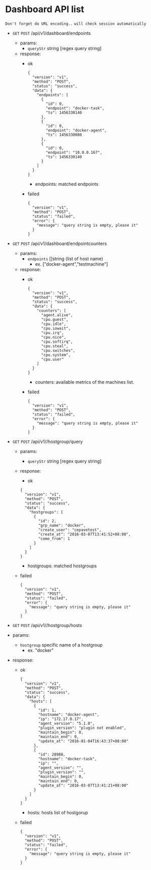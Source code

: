 # Dashboard API list
`Don't forget do URL encoding..`
`will check session automatically`
* `GET` `POST` /api/v1/dashboard/endpoints
  * params:
    * `queryStr` string [regex query string]
  * response:
    * ok

      ```
      {
        "version": "v1",
        "method": "POST",
        "status": "success",
        "data": {
          "endpoints": [
            {
              "id": 0,
              "endpoint": "docker-task",
              "ts": 1456330140
            },
            {
              "id": 0,
              "endpoint": "docker-agent",
              "ts": 1456330080
            },
            {
              "id": 0,
              "endpoint": "10.0.0.167",
              "ts": 1456330140
            }
          ]
        }
      }
      ```
      * endpoints: matched endpoints
    * failed

      ```
      {
        "version": "v1",
        "method": "POST",
        "status": "failed",
        "error": {
          "message": "query string is empty, please it"
        }
      }
      ```
* `GET` `POST` /api/v1/dashboard/endpointcounters
  * params:
    * `endpoints` []string (list of host name)
      * ex. ["docker-agent","testmachine"]
  * response:
    * ok

      ```
      {
        "version": "v1",
        "method": "POST",
        "status": "success",
        "data": {
          "counters": [
            "agent.alive",
            "cpu.guest",
            "cpu.idle",
            "cpu.iowait",
            "cpu.irq",
            "cpu.nice",
            "cpu.softirq",
            "cpu.steal",
            "cpu.switches",
            "cpu.system",
            "cpu.user"
          ]
        }
      }
      ```
      * counters: available metrics of the machines list.
    * failed

      ```
      {
        "version": "v1",
        "method": "POST",
        "status": "failed",
        "error": {
          "message": "query string is empty, please it"
        }
      }
      ```

* `GET` `POST` /api/v1//hostgroup/query
  * params:
    * `queryStr` string [regex query string]
  * response:
    * ok

    ```
    {
      "version": "v1",
      "method": "POST",
      "status": "success",
      "data": {
        "hostgroups": [
          {
            "id": 2,
            "grp_name": "docker",
            "create_user": "cepavetest",
            "create_at": "2016-03-07T13:41:52+08:00",
            "come_from": 1
          }
        ]
      }
    }
    ```
    * hostgroups: matched hostgroups
  * failed

    ```
    {
      "version": "v1",
      "method": "POST",
      "status": "failed",
      "error": {
        "message": "query string is empty, please it"
      }
    }
    ```
* `GET` `POST` /api/v1//hostgroup/hosts
* params:
  * `hostgroup` specific name of a hostgroup
    * ex. "docker"
* response:
  * ok

    ```
    {
      "version": "v1",
      "method": "POST",
      "status": "success",
      "data": {
        "hosts": [
          {
            "id": 1,
            "hostname": "docker-agent",
            "ip": "172.17.0.17",
            "agent_version": "5.1.0",
            "plugin_version": "plugin not enabled",
            "maintain_begin": 0,
            "maintain_end": 0,
            "update_at": "2016-01-04T16:43:37+08:00"
          },
          {
            "id": 28988,
            "hostname": "docker-task",
            "ip": "",
            "agent_version": "",
            "plugin_version": "",
            "maintain_begin": 0,
            "maintain_end": 0,
            "update_at": "2016-03-07T13:41:21+08:00"
          }
        ]
      }
    }
    ```
    * hosts: hosts list of hostgorup
  * failed

    ```
    {
      "version": "v1",
      "method": "POST",
      "status": "failed",
      "error": {
        "message": "query string is empty, please it"
      }
    }
    ```
